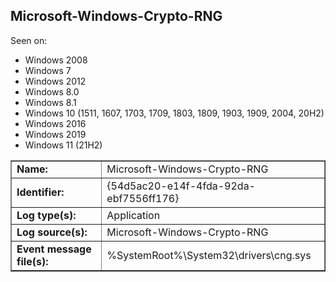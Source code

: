 ## Microsoft-Windows-Crypto-RNG

Seen on:
* Windows 2008
* Windows 7
* Windows 2012
* Windows 8.0
* Windows 8.1
* Windows 10 (1511, 1607, 1703, 1709, 1803, 1809, 1903, 1909, 2004, 20H2)
* Windows 2016
* Windows 2019
* Windows 11 (21H2)

<table border="1" class="docutils">
  <tbody>
    <tr>
      <td><b>Name:</b></td>
      <td>Microsoft-Windows-Crypto-RNG</td>
    </tr>
    <tr>
      <td><b>Identifier:</b></td>
      <td>{54d5ac20-e14f-4fda-92da-ebf7556ff176}</td>
    </tr>
    <tr>
      <td><b>Log type(s):</b></td>
      <td>Application</td>
    </tr>
    <tr>
      <td><b>Log source(s):</b></td>
      <td>Microsoft-Windows-Crypto-RNG</td>
    </tr>
    <tr>
      <td><b>Event message file(s):</b></td>
      <td>%SystemRoot%\System32\drivers\cng.sys</td>
    </tr>
  </tbody>
</table>

&nbsp;

